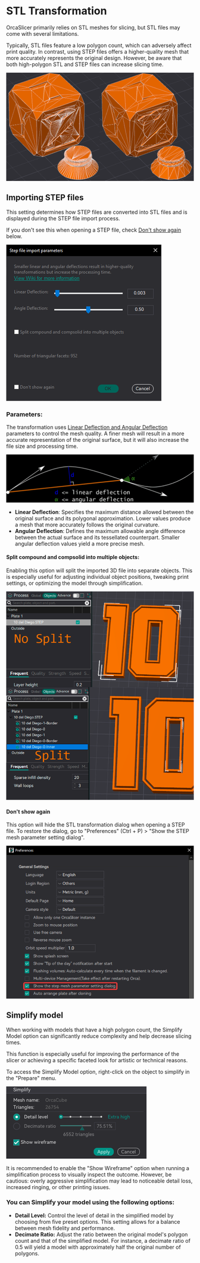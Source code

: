 # STL Transformation

OrcaSlicer primarily relies on STL meshes for slicing, but STL files may come with several limitations.

Typically, STL files feature a low polygon count, which can adversely affect print quality.
In contrast, using STEP files offers a higher-quality mesh that more accurately represents the original design. However, be aware that both high-polygon STL and STEP files can increase slicing time.

![image](./images/stl%20transformation/stl-transformation-smooth-rough.png)

## Importing STEP files

This setting determines how STEP files are converted into STL files and is displayed during the STEP file import process.

If you don't see this when opening a STEP file, check [Don't show again](#Don't-show-again) below.

![image](./images/stl%20transformation/stl-transformation.png)

### Parameters:

The transformation uses [Linear Deflection and Angular Deflection](https://dev.opencascade.org/doc/overview/html/occt_user_guides__mesh.html) parameters to control the mesh quality.
A finer mesh will result in a more accurate representation of the original surface, but it will also increase the file size and processing time.

![image](./images/stl%20transformation/stl-transformation-params.png)

- **Linear Deflection**: Specifies the maximum distance allowed between the original surface and its polygonal approximation. Lower values produce a mesh that more accurately follows the original curvature.
- **Angular Deflection**: Defines the maximum allowable angle difference between the actual surface and its tessellated counterpart. Smaller angular deflection values yield a more precise mesh.

#### Split compound and compsolid into multiple objects:

Enabling this option will split the imported 3D file into separate objects. This is especially useful for adjusting individual object positions, tweaking print settings, or optimizing the model through simplification.

![image](./images/stl%20transformation/stl-transformation-split.png)

#### Don't show again

This option will hide the STL transformation dialog when opening a STEP file.
To restore the dialog, go to "Preferences" (Ctrl + P) > "Show the STEP mesh parameter setting dialog".

![image](./images/stl%20transformation/stl-transformation-enable.png)

## Simplify model

When working with models that have a high polygon count, the Simplify Model option can significantly reduce complexity and help decrease slicing times.

This function is especially useful for improving the performance of the slicer or achieving a specific faceted look for artistic or technical reasons.

To access the Simplify Model option, right-click on the object to simplify in the "Prepare" menu.

![image](./images/stl%20transformation/simplify-menu.png)

It is recommended to enable the "Show Wireframe" option when running a simplification process to visually inspect the outcome. However, be cautious: overly aggressive simplification may lead to noticeable detail loss, increased ringing, or other printing issues.

### You can Simplify your model using the following options:

- **Detail Level:** Control the level of detail in the simplified model by choosing from five preset options. This setting allows for a balance between mesh fidelity and performance.
- **Decimate Ratio:** Adjust the ratio between the original model's polygon count and that of the simplified model. For instance, a decimate ratio of 0.5 will yield a model with approximately half the original number of polygons.